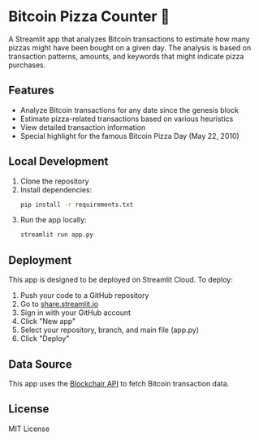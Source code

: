 # Bitcoin Pizza Counter 🍕

A Streamlit app that analyzes Bitcoin transactions to estimate how many pizzas might have been bought on a given day. The analysis is based on transaction patterns, amounts, and keywords that might indicate pizza purchases.

## Features

- Analyze Bitcoin transactions for any date since the genesis block
- Estimate pizza-related transactions based on various heuristics
- View detailed transaction information
- Special highlight for the famous Bitcoin Pizza Day (May 22, 2010)

## Local Development

1. Clone the repository
2. Install dependencies:
   ```bash
   pip install -r requirements.txt
   ```
3. Run the app locally:
   ```bash
   streamlit run app.py
   ```

## Deployment

This app is designed to be deployed on Streamlit Cloud. To deploy:

1. Push your code to a GitHub repository
2. Go to [share.streamlit.io](https://share.streamlit.io)
3. Sign in with your GitHub account
4. Click "New app"
5. Select your repository, branch, and main file (app.py)
6. Click "Deploy"

## Data Source

This app uses the [Blockchair API](https://blockchair.com/api/docs) to fetch Bitcoin transaction data.

## License

MIT License 